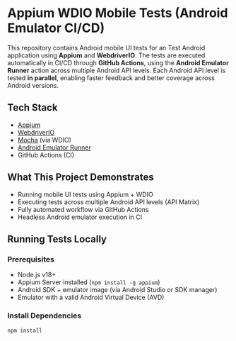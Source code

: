 # Appium WDIO Mobile Tests (Android Emulator CI/CD)

This repository contains Android mobile UI tests for an Test Android application using **Appium** and **WebdriverIO**. The tests are executed automatically in CI/CD through **GitHub Actions**, using the **Android Emulator Runner** action across multiple Android API levels.
Each Android API level is tested **in parallel**, enabling faster feedback and better coverage across Android versions.

## Tech Stack

- [Appium](https://appium.io/)
- [WebdriverIO](https://webdriver.io/)
- [Mocha](https://mochajs.org/) (via WDIO)
- [Android Emulator Runner](https://github.com/marketplace/actions/android-emulator-runner)
- GitHub Actions (CI)

## What This Project Demonstrates

- Running mobile UI tests using Appium + WDIO
- Executing tests across multiple Android API levels (API Matrix)
- Fully automated workflow via GitHub Actions
- Headless Android emulator execution in CI

## Running Tests Locally

### Prerequisites
- Node.js v18+
- Appium Server installed (`npm install -g appium`)
- Android SDK + emulator image (via Android Studio or SDK manager)
- Emulator with a valid Android Virtual Device (AVD)

### Install Dependencies

```bash
npm install